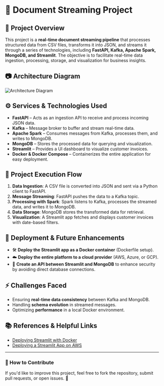 # 📌 Document Streaming Project

## 📝 Project Overview
This project is a **real-time document streaming pipeline** that processes structured data from CSV files, transforms it into JSON, and streams it through a series of technologies, including **FastAPI, Kafka, Apache Spark, MongoDB, and Streamlit**. The objective is to facilitate real-time data ingestion, processing, storage, and visualization for business insights.

## 📷 Architecture Diagram
![Architecture Diagram](docs/architecture_diagram-.png)

## ⚙️ Services & Technologies Used
- **FastAPI** – Acts as an ingestion API to receive and process incoming JSON data.
- **Kafka** – Message broker to buffer and stream real-time data.
- **Apache Spark** – Consumes messages from Kafka, processes them, and writes to MongoDB.
- **MongoDB** – Stores the processed data for querying and visualization.
- **Streamlit** – Provides a UI dashboard to visualize customer invoices.
- **Docker & Docker Compose** – Containerizes the entire application for easy deployment.

## 🔄 Project Execution Flow
1. **Data Ingestion**: A CSV file is converted into JSON and sent via a Python client to FastAPI.
2. **Message Streaming**: FastAPI pushes the data to a Kafka topic.
3. **Processing with Spark**: Spark listens to Kafka, processes the streamed data, and writes it to MongoDB.
4. **Data Storage**: MongoDB stores the transformed data for retrieval.
5. **Visualization**: A Streamlit app fetches and displays customer invoices with date-based filters.

## 🚀 Deployment & Future Enhancements
- 🛠 **Deploy the Streamlit app as a Docker container** (Dockerfile setup).
- ☁️ **Deploy the entire platform to a cloud provider** (AWS, Azure, or GCP).
- 🔗 **Create an API between Streamlit and MongoDB** to enhance security by avoiding direct database connections.

## ⚡ Challenges Faced
- Ensuring **real-time data consistency** between Kafka and MongoDB.
- Handling **schema evolution** in streamed messages.
- Optimizing **performance** in a local Docker environment.

## 📚 References & Helpful Links
- [Deploying Streamlit with Docker](https://maelfabien.github.io/project/Streamlit/#the-application)
- [Deploying a Streamlit App on AWS](https://towardsdatascience.com/how-to-deploy-a-semantic-search-engine-with-streamlit-and-docker-on-aws-elastic-beanstalk-42ddce0422f3)

---
### 📢 How to Contribute
If you'd like to improve this project, feel free to fork the repository, submit pull requests, or open issues. 🚀
